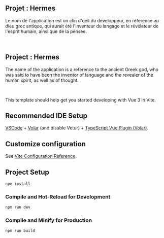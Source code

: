 ## Projet : Hermes ##
Le nom de l'application est un clin d'oeil du developpeur, en réference au dieu grec antique, qui aurait été l'inventeur du langage et le révélateur de l'esprit humain, ainsi que de la pensée.

<br>

## Project : Hermes ##
The name of the application is a reference to the ancient Greek god, who was said to have been the inventor of language and the revealer of the human spirit, as well as of thought.

<br>

This template should help get you started developing with Vue 3 in Vite.

## Recommended IDE Setup

[VSCode](https://code.visualstudio.com/) + [Volar](https://marketplace.visualstudio.com/items?itemName=Vue.volar) (and disable Vetur) + [TypeScript Vue Plugin (Volar)](https://marketplace.visualstudio.com/items?itemName=Vue.vscode-typescript-vue-plugin).

## Customize configuration

See [Vite Configuration Reference](https://vitejs.dev/config/).

## Project Setup

```sh
npm install
```

### Compile and Hot-Reload for Development

```sh
npm run dev
```

### Compile and Minify for Production

```sh
npm run build
```
